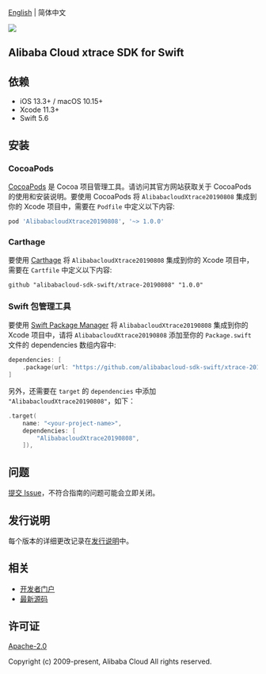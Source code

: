 [English](README.md) | 简体中文

![](https://aliyunsdk-pages.alicdn.com/icons/AlibabaCloud.svg)

## Alibaba Cloud xtrace SDK for Swift

## 依赖

- iOS 13.3+ / macOS 10.15+
- Xcode 11.3+
- Swift 5.6

## 安装

### CocoaPods

[CocoaPods](https://cocoapods.org) 是 Cocoa 项目管理工具。请访问其官方网站获取关于 CocoaPods 的使用和安装说明。要使用 CocoaPods 将 `AlibabacloudXtrace20190808` 集成到你的 Xcode 项目中，需要在 `Podfile` 中定义以下内容:

```ruby
pod 'AlibabacloudXtrace20190808', '~> 1.0.0'
```

### Carthage

要使用 [Carthage](https://github.com/Carthage/Carthage) 将 `AlibabacloudXtrace20190808` 集成到你的 Xcode 项目中，需要在 `Cartfile` 中定义以下内容:

```ogdl
github "alibabacloud-sdk-swift/xtrace-20190808" "1.0.0"
```

### Swift 包管理工具

要使用 [Swift Package Manager](https://swift.org/package-manager/) 将 `AlibabacloudXtrace20190808` 集成到你的 Xcode 项目中，请将 `AlibabacloudXtrace20190808` 添加至你的 `Package.swift` 文件的 dependencies 数组内容中:

```swift
dependencies: [
    .package(url: "https://github.com/alibabacloud-sdk-swift/xtrace-20190808.git", from: "1.0.0")
]
```

另外，还需要在 `target` 的 `dependencies` 中添加 `"AlibabacloudXtrace20190808"`，如下：

```swift
.target(
    name: "<your-project-name>",
    dependencies: [
        "AlibabacloudXtrace20190808",
    ]),
```

## 问题

[提交 Issue](https://github.com/alibabacloud-sdk-swift/xtrace-20190808/issues/new)，不符合指南的问题可能会立即关闭。

## 发行说明

每个版本的详细更改记录在[发行说明](./ChangeLog.txt)中。

## 相关

* [开发者门户](https://next.api.aliyun.com/home)
* [最新源码](https://github.com/alibabacloud-sdk-swift/xtrace-20190808)

## 许可证

[Apache-2.0](http://www.apache.org/licenses/LICENSE-2.0)

Copyright (c) 2009-present, Alibaba Cloud All rights reserved.
